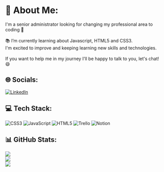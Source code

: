 # 💫 About Me:
I'm a senior administrator looking for changing my professional area to coding 🌟<br><br>📚 I’m currently learning about Javascript, HTML5 and CSS3. <br>I'm excited to improve and keeping learning new skills and technologies.<br><br>If you want to help me in my journey I'll be happy to talk to you, let's chat! 😄<br>


## 🌐 Socials:
[![LinkedIn](https://img.shields.io/badge/LinkedIn-%230077B5.svg?logo=linkedin&logoColor=white)](https://linkedin.com/in/lanna-vieira) 

## 💻 Tech Stack:
![CSS3](https://img.shields.io/badge/css3-%231572B6.svg?style=for-the-badge&logo=css3&logoColor=white) ![JavaScript](https://img.shields.io/badge/javascript-%23323330.svg?style=for-the-badge&logo=javascript&logoColor=%23F7DF1E) ![HTML5](https://img.shields.io/badge/html5-%23E34F26.svg?style=for-the-badge&logo=html5&logoColor=white) ![Trello](https://img.shields.io/badge/Trello-%23026AA7.svg?style=for-the-badge&logo=Trello&logoColor=white) ![Notion](https://img.shields.io/badge/Notion-%23000000.svg?style=for-the-badge&logo=notion&logoColor=white)
## 📊 GitHub Stats:
![](https://github-readme-stats.vercel.app/api?username=Lannavx&theme=material-palenight&hide_border=true&include_all_commits=true&count_private=true)<br/>
![](https://github-readme-streak-stats.herokuapp.com/?user=Lannavx&theme=material-palenight&hide_border=true)<br/>
![](https://github-readme-stats.vercel.app/api/top-langs/?username=Lannavx&theme=material-palenight&hide_border=true&include_all_commits=true&count_private=true&layout=compact)
